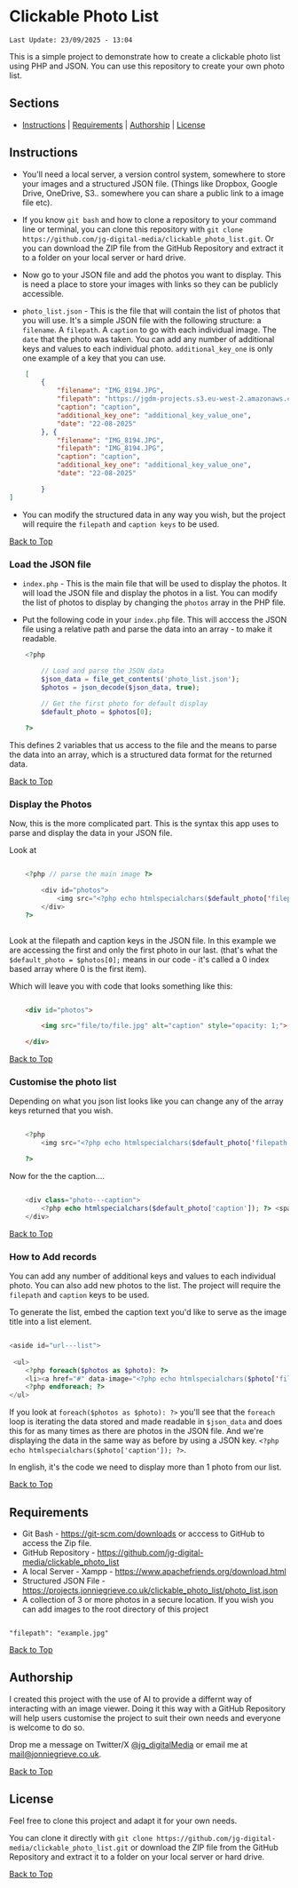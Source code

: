 # Clickable Photo List

`Last Update: 23/09/2025 - 13:04`

This is a simple project to demonstrate how to create a clickable photo list using PHP and JSON. You can use this repository to create your own photo list.

## Sections

+ [Instructions](#instructions) | [Requirements](#requirements) | [Authorship](#authorship) | [License](#license)

## Instructions

+ You'll need a local server, a version control system, somewhere to store your images and a structured JSON file. (Things like Dropbox, Google Drive, OneDrive, S3.. somewhere you can share a public link to a image file etc).

+ If you know `git bash` and how to clone a repository to your command line or terminal, you can clone this repository with `git clone https://github.com/jg-digital-media/clickable_photo_list.git`. Or you can download the ZIP file from the GitHub Repository and extract it to a folder on your local server or hard drive.

+ Now go to your JSON file and add the photos you want to display. This is need a place to store your images with links so they can be publicly accessible. 

+ `photo_list.json` - This is the file that will contain the list of photos that you will use. It's a simple JSON file with the following structure:  a `filename`. A `filepath`. A `caption` to go with each individual image. The `date` that the photo was taken. You can add any number of additional keys and values to each individual photo. `additional_key_one` is only one example of a key that you can use.

```json
    [
        {
            "filename": "IMG_8194.JPG",
            "filepath": "https://jgdm-projects.s3.eu-west-2.amazonaws.com/clickable_photo_list/flowers/IMG_8194.JPG",
            "caption": "caption",
            "additional_key_one": "additional_key_value_one",
            "date": "22-08-2025"
        }, {
            "filename": "IMG_8194.JPG",
            "filepath": "IMG_8194.JPG",
            "caption": "caption",
            "additional_key_one": "additional_key_value_one",
            "date": "22-08-2025"

        }
]
```

+ You can modify the structured data in any way you wish, but the project will require the `filepath` and `caption keys` to be used.

[Back to Top](#clickable-photo-list)

### Load the JSON file

+ `index.php` - This is the main file that will be used to display the photos. It will load the JSON file and display the photos in a list. You can modify the list of photos to display by changing the `photos` array in the PHP file.

+ Put the following code in your `index.php` file.  This will acccess the JSON file using a relative path and parse the data into an array - to make it readable.

```php
    <?php 

        // Load and parse the JSON data
        $json_data = file_get_contents('photo_list.json');
        $photos = json_decode($json_data, true);
        
        // Get the first photo for default display
        $default_photo = $photos[0];

    ?>
```

This defines 2 variables that us access to the file and the means to parse the data into an array, which is a structured data format for the returned data.

[Back to Top](#clickable-photo-list)

### Display the Photos 

Now, this is the more complicated part. This is the syntax this app uses to parse and display the data in your JSON file.

Look at

```php

    <?php // parse the main image ?>

        <div id="photos">
            <img src="<?php echo htmlspecialchars($default_photo['filepath']); ?>" alt="<?php echo htmlspecialchars($default_photo['caption']); ?>">
        </div>
    ?>
       
```

Look at the filepath and caption keys in the JSON file. In this example we are accessing the first and only the first photo in our last.  (that's what the ` $default_photo = $photos[0];` means in our code - it's called a 0 index based array where 0 is the first item).

Which will leave you with code that looks something like this:

```html 

    <div id="photos">

        <img src="file/to/file.jpg" alt="caption" style="opacity: 1;">

    </div>

```

[Back to Top](#clickable-photo-list)

### Customise the photo list

Depending on what you json list looks like you can change any of the array keys returned that you wish.

```php

    <?php 
        <img src="<?php echo htmlspecialchars($default_photo['filepath']); ?>" alt="<?php echo htmlspecialchars($default_photo['caption']); ?>">

    ?>
```

Now for the the caption.... 

```php

    <div class="photo---caption">
        <?php echo htmlspecialchars($default_photo['caption']); ?> <span>(<?php echo htmlspecialchars($default_photo['caption']); ?>)</span>
    </div>
```

[Back to Top](#clickable-photo-list)

### How to Add records

You can add any number of additional keys and values to each individual photo. You can also add new photos to the list. The project will require the `filepath` and `caption` keys to be used.

To generate the list, embed the caption text you'd like to serve as the image title into a list element.

```php 

<aside id="url---list">
            
 <ul>
    <?php foreach($photos as $photo): ?>
    <li><a href="#" data-image="<?php echo htmlspecialchars($photo['filepath']); ?>" data-caption="<?php echo htmlspecialchars($photo['caption']); ?>" data-scientific="<?php echo htmlspecialchars($photo['caption']); ?>"><?php echo htmlspecialchars($photo['caption']); ?></a></li>
    <?php endforeach; ?>
</ul>

```

If you look at `foreach($photos as $photo): ?>` you'll see that the `foreach` loop is iterating the data stored and made readable in `$json_data` and does this for as many times as there are photos in the JSON file. And we're displaying the data in the same way as before by using a JSON key. `<?php echo htmlspecialchars($photo['caption']); ?>`.

In english, it's the code we need to display more than 1 photo from our list.

[Back to Top](#clickable-photo-list)

## Requirements

+ Git Bash - https://git-scm.com/downloads or acccess to GitHub to access the Zip file.
+ GitHub Repository - https://github.com/jg-digital-media/clickable_photo_list
+ A local Server - Xampp - https://www.apachefriends.org/download.html
+ Structured JSON File - https://projects.jonniegrieve.co.uk/clickable_photo_list/photo_list.json
+ A collection of 3 or more photos in a secure location.  If you wish you can add images to the root directory of this project  


```

"filepath": "example.jpg"

```

[Back to Top](#clickable-photo-list)

## Authorship

I created this project with the use of AI to provide a differnt way of interacting with an image viewer. Doing it this way with a GitHub Repository will help users customise the project to suit their own needs and everyone is welcome to do so.

Drop me a message on Twitter/X [@jg_digitalMedia](https://twitter.com/jg_digitalMedia) or email me at [mail@jonniegrieve.co.uk](mailto:mail@jonniegrieve.co.uk).

[Back to Top](#clickable-photo-list)

## License

Feel free to clone this project and adapt it for your own needs.

You can clone it directly with `git clone https://github.com/jg-digital-media/clickable_photo_list.git` or download the ZIP file from the GitHub Repository and extract it to a folder on your local server or hard drive.

[Back to Top](#clickable-photo-list)